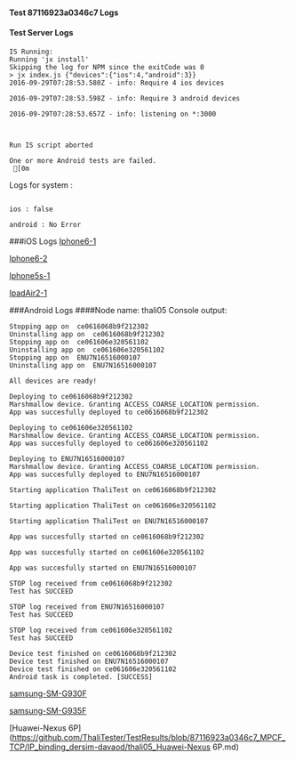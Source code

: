 #### Test 87116923a0346c7 Logs

#### Test Server Logs
```
IS Running:
Running 'jx install'
Skipping the log for NPM since the exitCode was 0
> jx index.js {"devices":{"ios":4,"android":3}}
2016-09-29T07:28:53.580Z - info: Require 4 ios devices

2016-09-29T07:28:53.598Z - info: Require 3 android devices

2016-09-29T07:28:53.657Z - info: listening on *:3000


 
Run IS script aborted
 
One or more Android tests are failed.
 [0m

```


Logs for system : 
```

ios : false

android : No Error
```


###iOS Logs
[Iphone6-1](https://github.com/ThaliTester/TestResults/blob/87116923a0346c7_MPCF_TCP/IP_binding_dersim-davaod/iOS_Iphone6-1.md)

[Iphone6-2](https://github.com/ThaliTester/TestResults/blob/87116923a0346c7_MPCF_TCP/IP_binding_dersim-davaod/iOS_Iphone6-2.md)

[Iphone5s-1](https://github.com/ThaliTester/TestResults/blob/87116923a0346c7_MPCF_TCP/IP_binding_dersim-davaod/iOS_Iphone5s-1.md)

[IpadAir2-1](https://github.com/ThaliTester/TestResults/blob/87116923a0346c7_MPCF_TCP/IP_binding_dersim-davaod/iOS_IpadAir2-1.md)


###Android Logs
####Node name: thali05
Console output:
```
Stopping app on  ce0616068b9f212302
Uninstalling app on  ce0616068b9f212302
Stopping app on  ce061606e320561102
Uninstalling app on  ce061606e320561102
Stopping app on  ENU7N16516000107
Uninstalling app on  ENU7N16516000107

All devices are ready!

Deploying to ce0616068b9f212302
Marshmallow device. Granting ACCESS_COARSE_LOCATION permission.
App was succesfully deployed to ce0616068b9f212302

Deploying to ce061606e320561102
Marshmallow device. Granting ACCESS_COARSE_LOCATION permission.
App was succesfully deployed to ce061606e320561102

Deploying to ENU7N16516000107
Marshmallow device. Granting ACCESS_COARSE_LOCATION permission.
App was succesfully deployed to ENU7N16516000107

Starting application ThaliTest on ce0616068b9f212302

Starting application ThaliTest on ce061606e320561102

Starting application ThaliTest on ENU7N16516000107

App was succesfully started on ce0616068b9f212302

App was succesfully started on ce061606e320561102

App was succesfully started on ENU7N16516000107

STOP log received from ce0616068b9f212302
Test has SUCCEED

STOP log received from ENU7N16516000107
Test has SUCCEED

STOP log received from ce061606e320561102
Test has SUCCEED

Device test finished on ce0616068b9f212302 
Device test finished on ENU7N16516000107 
Device test finished on ce061606e320561102 
Android task is completed. [SUCCESS]
```
[samsung-SM-G930F](https://github.com/ThaliTester/TestResults/blob/87116923a0346c7_MPCF_TCP/IP_binding_dersim-davaod/thali05_samsung-SM-G930F.md)

[samsung-SM-G935F](https://github.com/ThaliTester/TestResults/blob/87116923a0346c7_MPCF_TCP/IP_binding_dersim-davaod/thali05_samsung-SM-G935F.md)

[Huawei-Nexus 6P](https://github.com/ThaliTester/TestResults/blob/87116923a0346c7_MPCF_TCP/IP_binding_dersim-davaod/thali05_Huawei-Nexus 6P.md)


